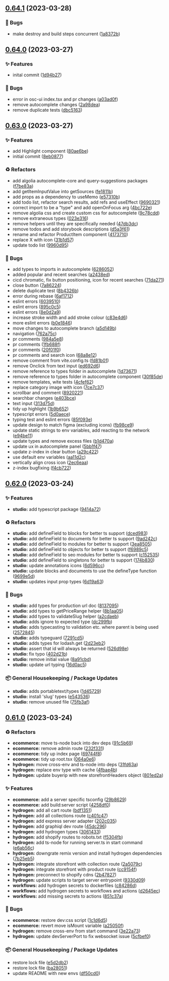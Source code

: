 ## [0.64.1](https://github.com/Open-Study-College/osc/compare/v0.64.0...v0.64.1) (2023-03-28)


### 🐛 Bugs

* make destroy and build steps concurrent ([1a8372b](https://github.com/Open-Study-College/osc/commit/1a8372b1ac542148b82781dc433d295dbc53d4e0))

## [0.64.0](https://github.com/Open-Study-College/osc/compare/v0.63.0...v0.64.0) (2023-03-27)


### ✨ Features

* inital commit ([1d94b27](https://github.com/Open-Study-College/osc/commit/1d94b27d1d54561e2cc910249fa15008e304fe9f))


### 🐛 Bugs

* error in osc-ui index.tsx and pr changes ([a03ad0f](https://github.com/Open-Study-College/osc/commit/a03ad0f1b0b8e40aa1cd41ce7f60fbc5e73e6adf))
* remove autocomplete changes ([2a98dea](https://github.com/Open-Study-College/osc/commit/2a98dea206d439476e7ccad07dbad8462053374c))
* remove duplicate tests ([dbc5163](https://github.com/Open-Study-College/osc/commit/dbc51634787659f233c201a171b8753884cddf0e))

## [0.63.0](https://github.com/Open-Study-College/osc/compare/v0.62.0...v0.63.0) (2023-03-27)


### ✨ Features

* add Highlight component ([80ae6be](https://github.com/Open-Study-College/osc/commit/80ae6be894a7a3173cef2fcfaa2aadc044f5bd2f))
* initial commit ([8eb0877](https://github.com/Open-Study-College/osc/commit/8eb08776f808964b5f2de1f5f1d7a432cd2a43a0))


### ♻️ Refactors

* add algolia autocomplete-core and query-suggestions packages ([f7be83a](https://github.com/Open-Study-College/osc/commit/f7be83ae250016c4955cca46c3e858063587ba24))
* add getItemInputValue into getSources ([fe1811b](https://github.com/Open-Study-College/osc/commit/fe1811b69deb832c81f00dd22010d42dcd0715a8))
* add props as a dependency to useMemo ([e57310b](https://github.com/Open-Study-College/osc/commit/e57310bacaa4af1202c03a16870ea1a9b772cb20))
* add todo list, refactor search results, add refs and useEffect ([9690321](https://github.com/Open-Study-College/osc/commit/9690321a13513811d5c2c53ece0b875e6dcf5147))
* correct import to be a "type" and add openOnFocus arg ([4bc722e](https://github.com/Open-Study-College/osc/commit/4bc722e341255b3dfed9e82e15ef17a4500f200a))
* remove algolia css and create custom css for autocomplete ([9c78cdd](https://github.com/Open-Study-College/osc/commit/9c78cddcc02a01c781b5fae7b643e887252c9108))
* remove extraneous types ([023e316](https://github.com/Open-Study-College/osc/commit/023e316d26e6ec6d1a9ff66d42a5ed9e4e215485))
* remove helpers until they are specifically needed ([47db3dc](https://github.com/Open-Study-College/osc/commit/47db3dc191a9eadd4c6c0ceb6c9dab17aa174682))
* remove todos and add storybook descriptions ([d5a3f61](https://github.com/Open-Study-College/osc/commit/d5a3f618354fd4943cdd0d7c5bcde19eb7c93a32))
* rename and refactor ProductItem component ([4173710](https://github.com/Open-Study-College/osc/commit/4173710551ce15a3800dbf8448bebd4c2934762c))
* replace X with icon ([31b1d57](https://github.com/Open-Study-College/osc/commit/31b1d570868e031254195d41f1dc2f913af46521))
* update todo list ([9960d95](https://github.com/Open-Study-College/osc/commit/9960d955a5b751fea828d78b512e0a42dc110030))


### 🐛 Bugs

* add types to imports in autocomplete ([6286052](https://github.com/Open-Study-College/osc/commit/628605264847601b940a43729a6f4f654fa01825))
* added popular and recent searches ([a2438ed](https://github.com/Open-Study-College/osc/commit/a2438eda9107ed282a0fcb3355636539a14ccb40))
* cicd chromatic, fix button positioning, icon for recent searches ([71da271](https://github.com/Open-Study-College/osc/commit/71da271ad43fcf243c562a57f57c6c68d77e9bf2))
* close button ([7a86224](https://github.com/Open-Study-College/osc/commit/7a862247e6b02dfa387f1494d2fa4c7afcd02236))
* delete duplicate test ([8b4326b](https://github.com/Open-Study-College/osc/commit/8b4326b83d9b525f123abf247b4771ec31b30306))
* error during rebase ([6af1712](https://github.com/Open-Study-College/osc/commit/6af1712e194d69351b09a4fb569e7fbd44457b6d))
* eslint errors ([6039510](https://github.com/Open-Study-College/osc/commit/60395109dddd34950d899890d93e56a92bbc6f00))
* eslint errors ([895c0c5](https://github.com/Open-Study-College/osc/commit/895c0c51e489a7c45fff3500af3d547c57124a10))
* eslint errors ([8e0d2a9](https://github.com/Open-Study-College/osc/commit/8e0d2a9eadbfc852b94787894a0c00466152cd8e))
* increase stroke width and add stroke colour ([c83e4d6](https://github.com/Open-Study-College/osc/commit/c83e4d64af0c8f03dbe908d44f062fe37d4c5e3c))
* more eslint errors ([b0e1846](https://github.com/Open-Study-College/osc/commit/b0e1846a22fbc9ff11b71610211e5af2fde62a96))
* move changes to autocomplete branch ([a5d149b](https://github.com/Open-Study-College/osc/commit/a5d149b30c4fd9223d4cc2b069bdda765050f19a))
* navigation ([762a75c](https://github.com/Open-Study-College/osc/commit/762a75c61069c6866c627f6cebb912bc7f950c22))
* pr comments ([984a5e8](https://github.com/Open-Study-College/osc/commit/984a5e85e2eb8a55854e2eab5d2c3be8a426446d))
* pr comments ([1fb688f](https://github.com/Open-Study-College/osc/commit/1fb688f4938498ca5cd65ad3f9beee73427f1c34))
* pr comments ([20f01f0](https://github.com/Open-Study-College/osc/commit/20f01f0d6abbaa168001b3e57ba5f3db5a7d1e1b))
* pr comments and search icon ([68a8e12](https://github.com/Open-Study-College/osc/commit/68a8e12e72751ed4cf0612dc05525b415bb8e2ce))
* remove comment from vite.config.ts ([fd81b01](https://github.com/Open-Study-College/osc/commit/fd81b0186c782c215ac7d99ccc6168955b7e4ad8))
* remove Onclick from text input ([ed692d6](https://github.com/Open-Study-College/osc/commit/ed692d6af8b5769f46f4ed574a3750750e4942e3))
* remove reference to types folder in autocomplete ([1d73671](https://github.com/Open-Study-College/osc/commit/1d73671c4958da4ce3a1fccf1c8d8a5fe0a003b3))
* remove reference to types folder in autocomplete component ([30f85de](https://github.com/Open-Study-College/osc/commit/30f85de82b8c9502170b36a1136f70c22e4c6830))
* remove templates, wite tests ([4cfef62](https://github.com/Open-Study-College/osc/commit/4cfef6249b972ad798fca4d7353791e80781b147))
* replace category image with icon ([7ce7c37](https://github.com/Open-Study-College/osc/commit/7ce7c370be3534dc38644390303d41db9c3b14a8))
* scrollbar and comment ([8920221](https://github.com/Open-Study-College/osc/commit/8920221b11a1f02f1797c197a3648bf01d804959))
* searchbar changes ([e403bce](https://github.com/Open-Study-College/osc/commit/e403bcea7c56c95404a014b0df426f7b503e0cf8))
* text input ([313d75d](https://github.com/Open-Study-College/osc/commit/313d75daa94dff1c0458163f25429680d51feb10))
* tidy up highlight ([1b9b652](https://github.com/Open-Study-College/osc/commit/1b9b65212b8721db10497468dcdb14282a222826))
* typescript errors ([5d0aece](https://github.com/Open-Study-College/osc/commit/5d0aecefce8f2825b0e1ed437c51615bd65b0cab))
* typing test and eslint errors ([85f093e](https://github.com/Open-Study-College/osc/commit/85f093e66d0b72905f3f8b3dccc8ac40b3c398b6))
* update design to match figma (excluding icons) ([fb98ce9](https://github.com/Open-Study-College/osc/commit/fb98ce92bf4917902cd5af84cb1bd4c87cf536e7))
* update static strings to env variables, add reacting to the network ([e94be11](https://github.com/Open-Study-College/osc/commit/e94be11895060bbbf3fc5c7377a8d2eade5c2482))
* update types and remove excess files ([b1d470a](https://github.com/Open-Study-College/osc/commit/b1d470a67be15ae92b694645525de6b2d3c706bc))
* update ux in autocomplete panel ([5bb1f47](https://github.com/Open-Study-College/osc/commit/5bb1f47cfe84b4e1e161e1cd723437aa6a16a56a))
* update z-index in clear button ([a29c422](https://github.com/Open-Study-College/osc/commit/a29c42283755a19d98f7f2d37a2949d0db404dbc))
* use default env variables ([aa11d2c](https://github.com/Open-Study-College/osc/commit/aa11d2cd8dde1def51ad7ff70c838e3e86578fa4))
* vertically align cross icon ([2ec6eaa](https://github.com/Open-Study-College/osc/commit/2ec6eaac6a91a1cac3434975615ac8bf0a1bd4bd))
* z-index bugfixing ([f4cb722](https://github.com/Open-Study-College/osc/commit/f4cb722bba07656310a6a704ab4d14822018d176))

## [0.62.0](https://github.com/Open-Study-College/osc/compare/v0.61.0...v0.62.0) (2023-03-24)


### ✨ Features

* **studio:** add typescript package ([9414a72](https://github.com/Open-Study-College/osc/commit/9414a720a1e7c09bf6a6e917e7081627d7ced2d8))


### ♻️ Refactors

* **studio:** add defineField to blocks for better ts support ([dced983](https://github.com/Open-Study-College/osc/commit/dced983d1f0d98686862a5698f71911f8302a9c5))
* **studio:** add defineField to documents for better ts support ([9ad242c](https://github.com/Open-Study-College/osc/commit/9ad242ce5b49acd57e797326d3ed2c06a1165e32))
* **studio:** add defineField to modules for better ts support ([3ea8505](https://github.com/Open-Study-College/osc/commit/3ea850541b12ec64c44493f8e5b4be21104b4434))
* **studio:** add defineField to objects for better ts support ([f6989c5](https://github.com/Open-Study-College/osc/commit/f6989c58fd0b44756a383d547b8a073cba6836c4))
* **studio:** add defineField to seo modules for better ts support ([c152535](https://github.com/Open-Study-College/osc/commit/c152535a8a70ddd2c961c3880c48029a8cc6253d))
* **studio:** add defineField to singletons for better ts support ([174b830](https://github.com/Open-Study-College/osc/commit/174b8307f4b667336b5c12c1d24b1626343d28c0))
* **studio:** update annotations icons ([6d596cc](https://github.com/Open-Study-College/osc/commit/6d596cc832fc6b1d157664223de4e9cb73a99019))
* **studio:** update blocks and documents to use the defineType function ([9699e5d](https://github.com/Open-Study-College/osc/commit/9699e5d7cef2ea3045f6e373fbf1a2a7cf2ae1b7))
* **studio:** updates input prop types ([6d19a63](https://github.com/Open-Study-College/osc/commit/6d19a635e78344bb1c31b7ae937ec46f21e67c51))


### 🐛 Bugs

* **studio:** add types for production url doc ([8137095](https://github.com/Open-Study-College/osc/commit/81370953808f1f2a505e853bb9a5301c6c17bed6))
* **studio:** add types to getPriceRange helper ([8b1aa05](https://github.com/Open-Study-College/osc/commit/8b1aa053ff9f8b503d0aeb1ec2f1e1da29a630f5))
* **studio:** add types to validateSlug helper ([a2cdaeb](https://github.com/Open-Study-College/osc/commit/a2cdaeb6f3a7741b5d08ef9f7b022f0ff1b2ae6b))
* **studio:** adds ignore to expected type ([dc299fb](https://github.com/Open-Study-College/osc/commit/dc299fba06e7b42c9c7af3845c4e27ce69adeef6))
* **studio:** adds typecasting to validation etc. where parent is being used ([2572845](https://github.com/Open-Study-College/osc/commit/2572845a41af9e4b97eaa84485b4ed9046796642))
* **studio:** adds typeguard ([7291cd5](https://github.com/Open-Study-College/osc/commit/7291cd50f327289a4702cb42b9f1f6c68c5f7a4d))
* **studio:** adds types for lodash.get ([2d23eb2](https://github.com/Open-Study-College/osc/commit/2d23eb20f2eda8cc7bda7b8a6a44d64e4ae36892))
* **studio:** assert that id will always be returned ([526d98e](https://github.com/Open-Study-College/osc/commit/526d98e283b16af8913504e0d23b9211187af28b))
* **studio:** fix typo ([402d21b](https://github.com/Open-Study-College/osc/commit/402d21b7bfd45cbe25ac8407940352c37c2619aa))
* **studio:** remove initial value ([8a91cbd](https://github.com/Open-Study-College/osc/commit/8a91cbd1982b08261c066e311d239a2a2115d343))
* **studio:** update url typing ([16d0ac5](https://github.com/Open-Study-College/osc/commit/16d0ac563782027ce0279f584dade8990357ff91))


### 📦 General Housekeeping / Package Updates

* **studio:** adds portabletext/types ([1d45729](https://github.com/Open-Study-College/osc/commit/1d457298ec2521acdfce904a784d667ab1bdc27e))
* **studio:** install 'slug' types ([e543536](https://github.com/Open-Study-College/osc/commit/e543536f28afb613dcad1f0b6743fff00f40be23))
* **studio:** remove unused file ([75fb3af](https://github.com/Open-Study-College/osc/commit/75fb3af800feef7d76b4a77c1ab9208169120c79))

## [0.61.0](https://github.com/Open-Study-College/osc/compare/v0.60.1...v0.61.0) (2023-03-24)


### ♻️ Refactors

* **ecommerce:** move ts-node back into dev deps ([91c5b69](https://github.com/Open-Study-College/osc/commit/91c5b696cd3d70e2b52e233c2c77c59572a0bec9))
* **ecommerce:** remove admin route ([232f331](https://github.com/Open-Study-College/osc/commit/232f331a4867307696851b7f01401fd0db806611))
* **ecommerce:** tidy up index page ([69744f8](https://github.com/Open-Study-College/osc/commit/69744f811c64b93c5302550235b96914d3c04dc3))
* **ecommerce:** tidy up root.tsx ([064a0e6](https://github.com/Open-Study-College/osc/commit/064a0e6b0d33925a651cd6bb3d7652a8290a1b8b))
* **hydrogen:** move cross-env and ts-node into deps ([31fd63a](https://github.com/Open-Study-College/osc/commit/31fd63aa3295eaaca4e9582d2ad9f26fb59779b0))
* **hydrogen:** replace env type with cache ([4fbae4b](https://github.com/Open-Study-College/osc/commit/4fbae4b6fd7d7e760d5415538662314bfa05ef5d))
* **hydrogen:** update buyerip with new storefrontHeaders object ([801ed2a](https://github.com/Open-Study-College/osc/commit/801ed2a41862fb8510c30eb68428364e9f092398))


### ✨ Features

* **ecommerce:** add a server specific tsconfig ([29b8629](https://github.com/Open-Study-College/osc/commit/29b8629ec336aabe6e986ed155cbbb62ea8928c4))
* **ecommerce:** add build:server script ([4258df0](https://github.com/Open-Study-College/osc/commit/4258df05302cb3424af6cdb2ba0df7b9f3c846ed))
* **hydrogen:** add all cart route ([bdf1351](https://github.com/Open-Study-College/osc/commit/bdf1351fb9fe11957163434b175e2e3b2ae6d831))
* **hydrogen:** add all collections route ([c401c47](https://github.com/Open-Study-College/osc/commit/c401c47788854c95406762607918cc31934aae99))
* **hydrogen:** add express server adapter ([202c035](https://github.com/Open-Study-College/osc/commit/202c035b69d99992f1226051044854f8a44b6227))
* **hydrogen:** add graphiql dev route ([45dc296](https://github.com/Open-Study-College/osc/commit/45dc296dbb92756382a35a13ec850e6d57b580b5))
* **hydrogen:** add hydrogen types ([3061433](https://github.com/Open-Study-College/osc/commit/30614333ddbbe9bc0af6a660c358c5cd2fa22c4e))
* **hydrogen:** add shopify routes to robots.txt ([f5304fb](https://github.com/Open-Study-College/osc/commit/f5304fb078874202e7d342aa6379454e478e0490))
* **hydrogen:** add ts-node for running server.ts in start command ([e6ab56c](https://github.com/Open-Study-College/osc/commit/e6ab56c7df5e3421ea36e18acce6f1107f27dd9d))
* **hydrogen:** downgrate remix version and install hydrogen dependencies ([7b25eb5](https://github.com/Open-Study-College/osc/commit/7b25eb5d9e7382b4e205fe1936f52cc6043211fb))
* **hydrogen:** integrate storefront with collection route ([2a5079c](https://github.com/Open-Study-College/osc/commit/2a5079cf96e057f71e3a88a652c55036db6fd6fd))
* **hydrogen:** integrate storefront with product route ([cc9154f](https://github.com/Open-Study-College/osc/commit/cc9154f6fd5474e62f97ea767ef2b742911474a3))
* **hydrogen:** preconnect to shopify cdns ([2b47827](https://github.com/Open-Study-College/osc/commit/2b47827a9cc3753513b6f92ffade9c5ede4799fc))
* **hydrogen:** update scripts to target server entrypoint ([9330d09](https://github.com/Open-Study-College/osc/commit/9330d09580bad52f860cc9cfef322c3c597398ef))
* **workflows:** add hydrogen secrets to dockerfiles ([c84286d](https://github.com/Open-Study-College/osc/commit/c84286d46dec1549dc8fd052dd68b328411ae7ce))
* **workflows:** add hydrogen secrets to workflows and actions ([d2645ec](https://github.com/Open-Study-College/osc/commit/d2645ec77e80ec73654f1a51ee69df6e5ef82398))
* **workflows:** add missing secrets to actions ([851c37a](https://github.com/Open-Study-College/osc/commit/851c37af938fa3bcf68824d6e3e85417f5366f29))


### 🐛 Bugs

* **ecommerce:** restore dev:css script ([1c1d6d5](https://github.com/Open-Study-College/osc/commit/1c1d6d56d7a4d9a4d35ada7da368e31c44448b6a))
* **ecommerce:** revert move isMount variable ([a25050f](https://github.com/Open-Study-College/osc/commit/a25050fb2800957b9d9fe1f80592933b964de58f))
* **hydrogen:** remove cross-env from start command ([3e22a73](https://github.com/Open-Study-College/osc/commit/3e22a73f0d8b93398c213ccf3b70fd0bf618af0c))
* **hydrogen:** update devServerPort to fix websocket issue ([5cfbef0](https://github.com/Open-Study-College/osc/commit/5cfbef00d378266025dfa9d8f5e842fbf37ab7b0))


### 📦 General Housekeeping / Package Updates

* restore lock file ([e5d2db2](https://github.com/Open-Study-College/osc/commit/e5d2db22b86c18092a31ce9b29525e43705834b4))
* restore lock file ([ba28051](https://github.com/Open-Study-College/osc/commit/ba280511ec8d7a01871574917827b97d7c8a86e3))
* update README with new envs ([df50cd0](https://github.com/Open-Study-College/osc/commit/df50cd09f1adfa50cad2ad48961e54ddfb99dc17))

